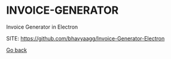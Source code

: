# INVOICE-GENERATOR
 
 Invoice Generator in Electron
 
 SITE: https://github.com/bhavyaagg/Invoice-Generator-Electron

 [Go back](https://portable-linux-apps.github.io/apps.html)
